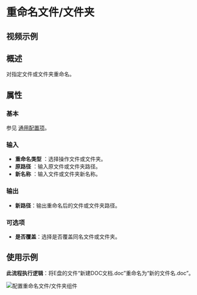 # 重命名文件/文件夹

## 视频示例

## 概述

对指定文件或文件夹重命名。

## 属性

### 基本

参见 [通用配置项](../Appendix/CommonConfigurationItems.md)。

### 输入

- **重命名类型** ：选择操作文件或文件夹。
- **原路径** ：输入原文件或文件夹路径。
- **新名称** ：输入文件或文件夹新名称。

### 输出

- **新路径**：输出重命名后的文件或文件夹路径。

### 可选项

- **是否覆盖**：选择是否覆盖同名文件或文件夹。

## 使用示例

**此流程执行逻辑**：将E盘的文件“新建DOC文档.doc”重命名为“新的文件名.doc”。

![配置重命名文件/文件夹组件](https://docimages.blob.core.chinacloudapi.cn/images/Activities/renameFile-2.png)
